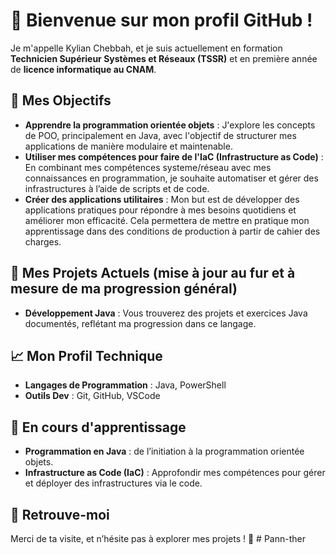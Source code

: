 # 👋 Bienvenue sur mon profil GitHub !

Je m'appelle Kylian Chebbah, et je suis actuellement en formation **Technicien Supérieur Systèmes et Réseaux (TSSR)** et en première année de **licence informatique au CNAM**. 

## 🎯 Mes Objectifs

- **Apprendre la programmation orientée objets** : J'explore les concepts de POO, principalement en Java, avec l'objectif de structurer mes applications de manière modulaire et maintenable.
- **Utiliser mes compétences pour faire de l'IaC (Infrastructure as Code)** : En combinant mes compétences systeme/réseau avec mes connaissances en programmation, je souhaite automatiser et gérer des infrastructures à l’aide de scripts et de code.
- **Créer des applications utilitaires** : Mon but est de développer des applications pratiques pour répondre à mes besoins quotidiens et améliorer mon efficacité. Cela permettera de mettre en pratique mon apprentissage dans des conditions de production à partir de cahier des charges.

## 📂 Mes Projets Actuels (mise à jour au fur et à mesure de ma progression général)

- **Développement Java** : Vous trouverez des projets et exercices Java documentés, reflétant ma progression dans ce langage.

## 📈 Mon Profil Technique

- **Langages de Programmation** : Java, PowerShell 
- **Outils Dev** : Git, GitHub, VSCode

## 🌱 En cours d'apprentissage

- **Programmation en Java** : de l’initiation à la programmation orientée objets.
- **Infrastructure as Code (IaC)** : Approfondir mes compétences pour gérer et déployer des infrastructures via le code.

## 🔗 Retrouve-moi


Merci de ta visite, et n’hésite pas à explorer mes projets ! 🚀
#   P a n n - t h e r  
 
